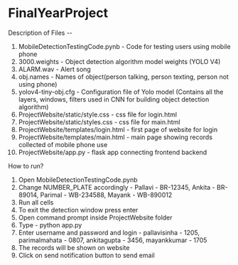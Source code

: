 # FinalYearProject

Description of Files --
1. MobileDetectionTestingCode.pynb - Code for testing users using mobile phone
2. 3000.weights - Object detection algorithm model weights (YOLO V4)
3. ALARM.wav - Alert song
4. obj.names - Names of object(person talking, person texting, person not using phone)
5. yolov4-tiny-obj.cfg - Configuration file of Yolo model (Contains all the layers, windows, filters used in CNN for building object detection algorithm)
6. ProjectWebsite/static/style.css - css file for login.html
7. ProjectWebsite/static/styles.css - css file for main.html
8. ProjectWebsite/templates/login.html - first page of website for login
9. ProjectWebsite/templates/main.html - main page showing records collected of mobile phone use
10. ProjectWebsite/app.py - flask app connecting frontend backend


How to run?

1. Open MobileDetectionTestingCode.pynb
2. Change NUMBER_PLATE accordingly - Pallavi - BR-12345, Ankita - BR-89014, Parimal - WB-234588, Mayank - WB-890012
3. Run all cells
4. To exit the detection window press enter
5. Open command prompt inside ProjectWebsite folder
6. Type - python app.py
7. Enter username and password and login - pallavisinha - 1205, parimalmahata - 0807, ankitagupta - 3456, mayankkumar - 1705
8. The records will be shown on website
9. Click on send notification button to send email
